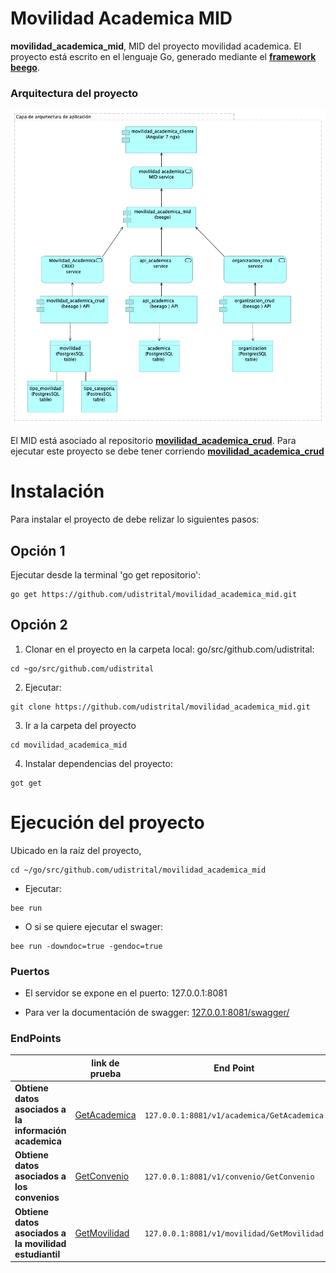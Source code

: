 # Movilidad Academica MID

**movilidad_academica_mid**, MID del proyecto movilidad academica. El proyecto está escrito en el lenguaje Go, generado mediante el **[framework beego](https://beego.me/)**.

### Arquitectura del proyecto
![](arquitectura.png)

El MID está asociado al repositorio **[movilidad_academica_crud](https://github.com/udistrital/movilidad_academica_crud)**. Para  ejecutar este proyecto se debe tener corriendo **[movilidad_academica_crud](https://github.com/udistrital/movilidad_academica_crud)**

# Instalación
Para instalar el proyecto de debe relizar lo siguientes pasos:

## Opción 1

Ejecutar desde la terminal 'go get repositorio':
```shell 
go get https://github.com/udistrital/movilidad_academica_mid.git
```

## Opción 2

1. Clonar en el proyecto en la carpeta local: go/src/github.com/udistrital:
```shell
cd ~go/src/github.com/udistrital 
```

2. Ejecutar:

```shell 
git clone https://github.com/udistrital/movilidad_academica_mid.git
```

3. Ir a la carpeta del proyecto
```shell 
cd movilidad_academica_mid
```

4. Instalar dependencias del proyecto:
```shell 
got get
```


# Ejecución del proyecto
Ubicado en la raíz del proyecto,
```shell 
cd ~/go/src/github.com/udistrital/movilidad_academica_mid

```

- Ejecutar: 
```shell 
bee run
```
- O si se quiere ejecutar el swager:

```shell 
bee run -downdoc=true -gendoc=true
```

### Puertos
* El servidor se expone en el puerto: 127.0.0.1:8081

* Para ver la documentación de swagger: [127.0.0.1:8081/swagger/](http://127.0.0.1:8081/swagger/)

### EndPoints
|                |link de prueba                  |End Point|
|----------------|-------------------------------|------------------------|
| **Obtiene datos asociados a la información academica** | [GetAcademica](http://127.0.0.1:8081/v1/academica/GetAcademica) |`127.0.0.1:8081/v1/academica/GetAcademica`|
| **Obtiene datos asociados a los convenios** |[GetConvenio](http://127.0.0.1:8081/v1/convenio/GetConvenio)| `127.0.0.1:8081/v1/convenio/GetConvenio` |
| **Obtiene datos asociados a la movilidad estudiantil** |[GetMovilidad](http://127.0.0.1:8081/v1/movilidad/GetMovilidad)| `127.0.0.1:8081/v1/movilidad/GetMovilidad` |




